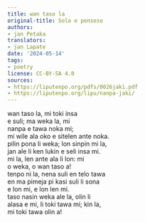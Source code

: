 ```yaml
---
title: wan taso la
original-title: Solo e pensoso
authors:
- jan Petaka
translators:
- jan Lapate
date: '2024-05-14'
tags:
- poetry
license: CC-BY-SA 4.0
sources:
- https://liputenpo.org/pdfs/0026jaki.pdf
- https://liputenpo.org/lipu/nanpa-jaki/
---
```


wan taso la, mi toki insa  
e suli; ma weka la, mi  
nanpa e tawa noka mi;  
mi wile ala oko e sitelen ante noka.  
pilin pona li weka; lon sinpin mi la,  
jan ale li ken lukin e seli insa mi.  
mi la, len ante ala li lon: mi  
o weka, o wan taso a!  
tenpo ni la, nena suli en telo tawa  
en ma pimeja pi kasi suli li sona  
e lon mi, e lon len mi.  
taso nasin weka ale la, olin li  
alasa e mi, li toki tawa mi; kin la,  
mi toki tawa olin a!